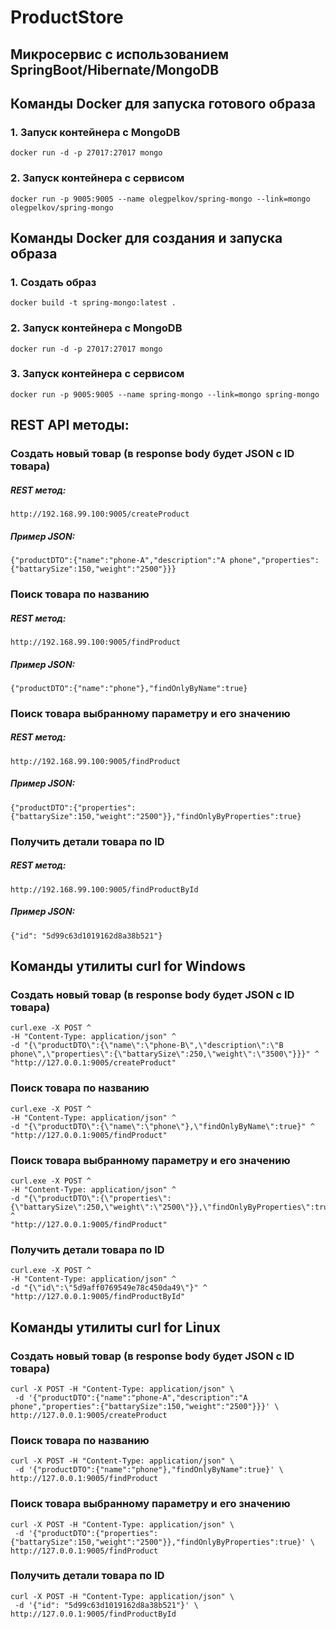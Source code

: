 # ProductStore 
## Микросервис с использованием SpringBoot/Hibernate/MongoDB

## Команды Docker для запуска готового образа

### 1. Запуск контейнера с MongoDB
```
docker run -d -p 27017:27017 mongo
```
### 2. Запуск контейнера с сервисом
```
docker run -p 9005:9005 --name olegpelkov/spring-mongo --link=mongo olegpelkov/spring-mongo
```

## Команды Docker для создания и запуска образа

### 1. Создать образ 
```
docker build -t spring-mongo:latest .
```
### 2. Запуск контейнера с MongoDB
```
docker run -d -p 27017:27017 mongo
```
### 3. Запуск контейнера с сервисом
```
docker run -p 9005:9005 --name spring-mongo --link=mongo spring-mongo
```

## REST API методы:
### Создать новый товар (в response body будет JSON c ID товара)
##### REST метод:
```
http://192.168.99.100:9005/createProduct
```
##### Пример JSON:
```
{"productDTO":{"name":"phone-A","description":"A phone","properties":{"battarySize":150,"weight":"2500"}}}
```

### Поиск товара по названию
##### REST метод:
```
http://192.168.99.100:9005/findProduct
```
##### Пример JSON:
```
{"productDTO":{"name":"phone"},"findOnlyByName":true}
```

### Поиск товара выбранному параметру и его значению
##### REST метод:
```
http://192.168.99.100:9005/findProduct
```
##### Пример JSON:
```
{"productDTO":{"properties":{"battarySize":150,"weight":"2500"}},"findOnlyByProperties":true}
```

### Получить детали товара по ID
##### REST метод:
```
http://192.168.99.100:9005/findProductById
```
##### Пример JSON:
```
{"id": "5d99c63d1019162d8a38b521"}
```
## Команды утилиты curl for Windows
### Создать новый товар (в response body будет JSON c ID товара)
```
curl.exe -X POST ^
-H "Content-Type: application/json" ^
-d "{\"productDTO\":{\"name\":\"phone-B\",\"description\":\"B phone\",\"properties\":{\"battarySize\":250,\"weight\":\"3500\"}}}" ^
"http://127.0.0.1:9005/createProduct"
```
### Поиск товара по названию
```
curl.exe -X POST ^
-H "Content-Type: application/json" ^
-d "{\"productDTO\":{\"name\":\"phone\"},\"findOnlyByName\":true}" ^
"http://127.0.0.1:9005/findProduct"
```
### Поиск товара выбранному параметру и его значению
```
curl.exe -X POST ^
-H "Content-Type: application/json" ^
-d "{\"productDTO\":{\"properties\":{\"battarySize\":250,\"weight\":\"2500\"}},\"findOnlyByProperties\":true}" ^
"http://127.0.0.1:9005/findProduct"
```
### Получить детали товара по ID
```
curl.exe -X POST ^
-H "Content-Type: application/json" ^
-d "{\"id\":\"5d9aff0769549e78c450da49\"}" ^
"http://127.0.0.1:9005/findProductById"

```

## Команды утилиты curl for Linux
### Создать новый товар (в response body будет JSON c ID товара)
```
curl -X POST -H "Content-Type: application/json" \
 -d '{"productDTO":{"name":"phone-A","description":"A phone","properties":{"battarySize":150,"weight":"2500"}}}' \
http://127.0.0.1:9005/createProduct
```
### Поиск товара по названию
```
curl -X POST -H "Content-Type: application/json" \
 -d '{"productDTO":{"name":"phone"},"findOnlyByName":true}' \
http://127.0.0.1:9005/findProduct
```
### Поиск товара выбранному параметру и его значению
```
curl -X POST -H "Content-Type: application/json" \
 -d '{"productDTO":{"properties":{"battarySize":150,"weight":"2500"}},"findOnlyByProperties":true}' \
http://127.0.0.1:9005/findProduct
```
### Получить детали товара по ID
```
curl -X POST -H "Content-Type: application/json" \
 -d '{"id": "5d99c63d1019162d8a38b521"}' \
http://127.0.0.1:9005/findProductById
```

